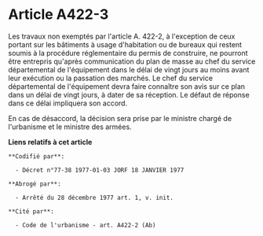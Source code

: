 # Article A422-3

Les travaux non exemptés par l'article A. 422-2, à l'exception de ceux portant sur les bâtiments à usage d'habitation ou de
bureaux qui restent soumis à la procédure réglementaire du permis de construire, ne pourront être entrepris qu'après
communication du plan de masse au chef du service départemental de l'équipement dans le délai de vingt jours au moins avant
leur exécution ou la passation des marchés. Le chef du service départemental de l'équipement devra faire connaître son avis
sur ce plan dans un délai de vingt jours, à dater de sa réception. Le défaut de réponse dans ce délai impliquera son accord.

En cas de désaccord, la décision sera prise par le ministre chargé de l'urbanisme et le ministre des armées.

**Liens relatifs à cet article**

	**Codifié par**:

	  - Décret n°77-38 1977-01-03 JORF 18 JANVIER 1977

	**Abrogé par**:

	  - Arrêté du 28 décembre 1977 art. 1, v. init.

	**Cité par**:

	  - Code de l'urbanisme - art. A422-2 (Ab)
